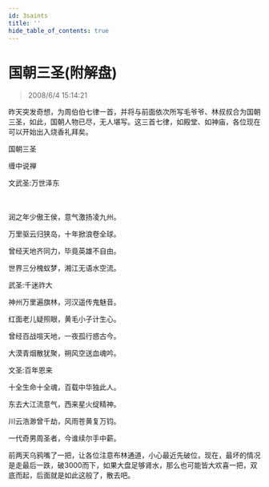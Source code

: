 ```yaml
---
id: 3saints
title: ''
hide_table_of_contents: true
---
```


# 国朝三圣(附解盘)

> 2008/6/4 15:14:21

<div style={{color:'#FF0000', fontSize: '32px', fontWeight: 'bold', textAlign: 'left', lineHeight: '180%'}}>

昨天突发奇想，为周伯伯七律一首，并将与前面依次所写毛爷爷、林叔叔合为国朝三圣，如此，国朝人物已尽，无人堪写。这三首七律，如殿堂、如神庙，各位现在可以开始出入烧香礼拜矣。
</div>
 

 
<div style={{color:'#FF0000', fontSize: '56px', fontWeight: 'bold', textAlign: 'center', lineHeight: '250%'}}>

国朝三圣
</div>

 
<div style={{color:'#FF0000', fontSize: '32px', fontWeight: 'bold', textAlign: 'center', lineHeight: '150%'}}>

缠中说禅
</div>

 
<div style={{color:'#FF0000', fontSize: '32px', fontWeight: 'bold', textAlign: 'center', lineHeight: '350%'}}>

文武圣:万世泽东
</div>

　　　　
<div style={{color:'#FF0000', fontSize: '32px', fontWeight: 'bold', textAlign: 'center', lineHeight: '100%'}}>

润之年少傲王侯，意气激扬凌九州。

万里驱云归狭岛，十年掀浪卷全球。

曾经天地齐同力，毕竟英雄不自由。

世界三分槐蚁梦，湘江无语水空流。
</div>

 
<div style={{color:'#FF0000', fontSize: '32px', fontWeight: 'bold', textAlign: 'center', lineHeight: '350%'}}>

武圣:千迷祚大
</div>

<div style={{color:'#FF0000', fontSize: '32px', fontWeight: 'bold', textAlign: 'center', lineHeight: '100%'}}>


神州万里遍旗林，河汉遥传鬼魅音。

红面老儿疑照眼，黄毛小子计生心。

曾经百战喧天地，一夜孤行惑古今。

大漠青烟散犹聚，朔风空送血魂吟。

</div>
 
<div style={{color:'#FF0000', fontSize: '32px', fontWeight: 'bold', textAlign: 'center', lineHeight: '350%'}}>

文圣:百年恩来
</div>
 
<div style={{color:'#FF0000', fontSize: '32px', fontWeight: 'bold', textAlign: 'center', lineHeight: '100%'}}>

十全生命十全魂，百载中华独此人。

东去大江流意气，西来星火绽精神。

川云浩渺曾千劫，风雨苍黄复万钧。

一代奇男周圣者，今谁续尔手中薪。
</div>

 
<div style={{color:'#FF0000', fontSize: '32px', fontWeight: 'bold', textAlign: 'left', lineHeight: '180%', marginTop: '50px'}}>

前两天乌鸦嘴了一把，让各位注意布林通道，小心最近先破位，现在，最坏的情况是走最后一跌，破3000而下，如果大盘足够肾水，那么也可能皆大欢喜一把，双底而起，后面就是如此这般了，散去吧。 

</div>